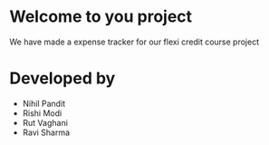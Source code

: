 # Welcome to you project
We have made a expense tracker for our flexi credit course project

# Developed by 
- Nihil Pandit
- Rishi Modi
- Rut Vaghani
- Ravi Sharma

